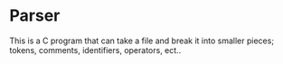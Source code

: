 # Parser
This is a C program that can take a file and break it into smaller pieces; tokens, comments, identifiers, operators, ect..
